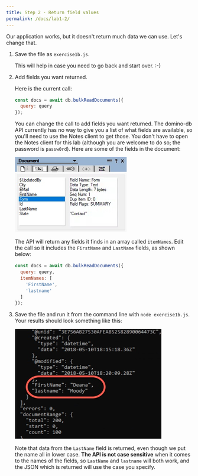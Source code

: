 ```yaml
---
title: Step 2 - Return field values
permalink: /docs/lab1-2/
---
```


Our application works, but it doesn't return much data we can use. Let's change that.

1. Save the file as `exercise1b.js`.

    This will help in case you need to go back and start over. :-)


1. Add fields you want returned.

    Here is the current call:

    ```JavaScript
    const docs = await db.bulkReadDocuments({
      query: query
    });
    ```

    You can change the call to add fields you want returned. The domino-db API currently has no way to give you a list of what fields are available, so you'll need to use the Notes client to get those. You don't have to open the Notes client for this lab (although you are welcome to do so; the password is `passw0rd`). Here are some of the fields in the document:

    ![](../images/ex1b/doc-fields.jpg)

    The API will return any fields it finds in an array called `itemNames`. Edit the call so it includes the `FirstName` and `LastName` fields, as shown below:

    ```JavaScript
    const docs = await db.bulkReadDocuments({
      query: query,
      itemNames: [
        'FirstName',
        'lastname'
      ]
    });
    ```

1. Save the file and run it from the command line with `node exercise1b.js`.  Your results should look something like this:

    ![](../images/ex1b/results-with-fields.jpg)

    Note that data from the `LastName` field is returned, even though we put the name all in lower case. **The API is not case sensitive** when it comes to the names of the fields, so `LastName` and `lastname` will both work, and the JSON which is returned will use the case you specify.

